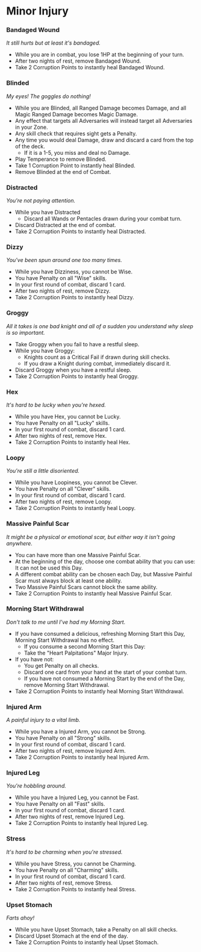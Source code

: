 # Minor Injury

### Bandaged Wound
_It still hurts but at least it's bandaged._

* While you are in combat, you lose 1HP at the beginning of your turn.
* After two nights of rest, remove Bandaged Wound.
* Take 2 Corruption Points to instantly heal Bandaged Wound.

### Blinded
_My eyes! The goggles do nothing!_

* While you are Blinded, all Ranged Damage becomes Damage, and all Magic Ranged Damage becomes Magic Damage.
* Any effect that targets all Adversaries will instead target all Adversaries in your Zone.
* Any skill check that requires sight gets a Penalty.
* Any time you would deal Damage, draw and discard a card from the top of the deck.
   * If it is a 1-5, you miss and deal no Damage.
* Play Temperance to remove Blinded.
* Take 1 Corruption Point to instantly heal Blinded.
* Remove Blinded at the end of Combat.

### Distracted
_You're not paying attention._

* While you have Distracted
   * Discard all Wands or Pentacles drawn during your combat turn.
* Discard Distracted at the end of combat.
* Take 2 Corruption Points to instantly heal Distracted.

### Dizzy
_You've been spun around one too many times._

* While you have Dizziness, you cannot be Wise.
* You have Penalty on all "Wise" skills.
* In your first round of combat, discard 1 card.
* After two nights of rest, remove Dizzy.
* Take 2 Corruption Points to instantly heal Dizzy.

### Groggy
_All it takes is one bad knight and all of a sudden you understand why sleep is so important._

* Take Groggy when you fail to have a restful sleep.
* While you have Groggy:
   * Knights count as a Critical Fail if drawn during skill checks.
   * If you draw a Knight during combat, immediately discard it.
* Discard Groggy when you have a restful sleep.
* Take 2 Corruption Points to instantly heal Groggy.

### Hex
_It's hard to be lucky when you're hexed._

* While you have Hex, you cannot be Lucky.
* You have Penalty on all "Lucky" skills.
* In your first round of combat, discard 1 card.
* After two nights of rest, remove Hex.
* Take 2 Corruption Points to instantly heal Hex.

### Loopy
_You're still a little disoriented._

* While you have Loopiness, you cannot be Clever.
* You have Penalty on all "Clever" skills.
* In your first round of combat, discard 1 card.
* After two nights of rest, remove Loopy.
* Take 2 Corruption Points to instantly heal Loopy.

### Massive Painful Scar
_It might be a physical or emotional scar, but either way it isn't going anywhere._

* You can have more than one Massive Painful Scar.
* At the beginning of the day, choose one combat ability that you can use: It can not be used this Day.
* A different combat ability can be chosen each Day, but Massive Painful Scar must always block at least one ability.
* Two Massive Painful Scars cannot block the same ability.
* Take 2 Corruption Points to instantly heal Massive Painful Scar.

### Morning Start Withdrawal
_Don't talk to me until I've had my Morning Start._

* If you have consumed a delicious, refreshing Morning Start this Day, Morning Start Withdrawal has no effect.
   * If you consume a second Morning Start this Day:
   * Take the "Heart Palpitations" Major Injury.
* If you have not:
   * You get Penalty on all checks.
   * Discard one card from your hand at the start of your combat turn.
   * If you have not consumed a Morning Start by the end of the Day, remove Morning Start Withdrawal.
* Take 2 Corruption Points to instantly heal Morning Start Withdrawal.

### Injured Arm
_A painful injury to a vital limb._

* While you have a Injured Arm, you cannot be Strong.
* You have Penalty on all "Strong" skills.
* In your first round of combat, discard 1 card.
* After two nights of rest, remove Injured Arm.
* Take 2 Corruption Points to instantly heal Injured Arm.

### Injured Leg
_You're hobbling around._

* While you have a Injured Leg, you cannot be Fast.
* You have Penalty on all "Fast" skills.
* In your first round of combat, discard 1 card.
* After two nights of rest, remove Injured Leg.
* Take 2 Corruption Points to instantly heal Injured Leg.

### Stress
_It's hard to be charming when you're stressed._

* While you have Stress, you cannot be Charming.
* You have Penalty on all "Charming" skills.
* In your first round of combat, discard 1 card.
* After two nights of rest, remove Stress.
* Take 2 Corruption Points to instantly heal Stress.

### Upset Stomach
_Farts ahoy!_

* While you have Upset Stomach, take a Penalty on all skill checks.
* Discard Upset Stomach at the end of the day.
* Take 2 Corruption Points to instantly heal Upset Stomach.

